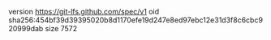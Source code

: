 version https://git-lfs.github.com/spec/v1
oid sha256:454bf39d39395020b8d1170efe19d247e8ed97ebc12e31d3f8c6cbc920999dab
size 7572
